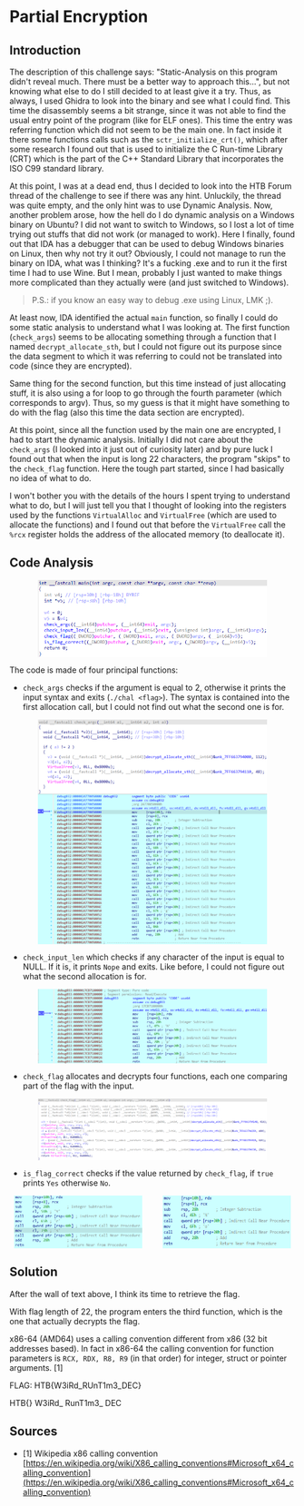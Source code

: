 # Partial Encryption

## Introduction

The description of this challenge says: "Static-Analysis on this program didn't reveal much. There must be a better way to approach this...", but not knowing what else to do I still decided to at least give it a try. Thus, as always, I used Ghidra to look into the binary and see what I could find. This time the disassembly seems a bit strange, since it was not able to find the usual entry point of the program (like for ELF ones). This time the entry was referring function which did not seem to be the main one. In fact inside it there some functions calls such as the `sctr_initialize_crt()`, which after some research I found out that is used to initialize the C Run-time Library (CRT) which is the part of the C++ Standard Library that incorporates the ISO C99 standard library.

At this point, I was at a dead end, thus I decided to look into the HTB Forum thread of the challenge to see if there was any hint. Unluckily, the thread was quite empty, and the only hint was to use Dynamic Analysis. Now, another problem arose, how the hell do I do dynamic analysis on a Windows binary on Ubuntu? I did not want to switch to Windows, so I lost a lot of time trying out stuffs that did not work (or managed to work). Here I finally, found out that IDA has a debugger that can be used to debug Windows binaries on Linux, then why not try it out? Obviously, I could not manage to run the binary on IDA, what was I thinking? It's a fucking .exe and to run it the first time I had to use Wine. But I mean, probably I just wanted to make things more complicated than they actually were (and just switched to Windows).

> P.S.: if you know an easy way to debug .exe using Linux, LMK ;).

At least now, IDA identified the actual `main` function, so finally I could do some static analysis to understand what I was looking at. The first function (`check_args`) seems to be allocating something through a function that I named `decrypt_allocate_sth`, but I could not figure out its purpose since the data segment to which it was referring to could not be translated into code (since they are encrypted).

Same thing for the second function, but this time instead of just allocating stuff, it is also using a for loop to go through the fourth parameter (which corresponds to argv). Thus, so my guess is that it might have something to do with the flag (also this time the data section are encrypted).

At this point, since all the function used by the main one are encrypted, I had to start the dynamic analysis. Initially I did not care about the `check_args` (I looked into it just out of curiosity later) and by pure luck I found out that when the input is long 22 characters, the program "skips" to the `check_flag` function. Here the tough part started, since I had basically no idea of what to do. 

I won't bother you with the details of the hours I spent trying to understand what to do, but I will just tell you that I thought of looking into the registers used by the functions `VirtualAlloc` and `VirtualFree` (which are used to allocate the functions) and I found out that before the `VirtualFree` call the `%rcx` register holds the address of the allocated memory (to deallocate it).

## Code Analysis

<img src="images/main.png" alt="check_args" width="80%" height="80%" style="display: block; margin: 0 auto; padding-bottom: 20" />

The code is made of four principal functions: 
- `check_args` checks if the argument is equal to 2, otherwise it prints the input syntax and exits (`./chal <flag>`). The syntax is contained into the first allocation call, but I could not find out what the second one is for. 

<img src="images/check_args.png" alt="check_args" width="80%" height="80%" style="display: block; margin: 0 auto; padding-bottom: 20" />
<img src="images/wrong_argc.png" alt="wrong_argc" width="80%" height="80%" style="display: block; margin: 0 auto; padding-bottom: 20" />

- `check_input_len` which checks if any character of the input is equal to NULL. If it is, it prints `Nope` and exits. Like before, I could not figure out what the second allocation is for. 

<img src="images/nope-wrong-length.png" alt="print_nope" width="80%" height="80%" style="display: block; margin: 0 auto; padding-bottom: 20" />

- `check_flag` allocates and decrypts four functions, each one comparing part of the flag with the input.

<img src="images/check_flag.png" alt="print_nope" width="80%" height="80%" style="display: block; margin: 0 auto; padding-bottom: 20" />

- `is_flag_correct` checks if the value returned by `check_flag`, if `true` prints `Yes` otherwise `No`.

<div style="display: flex; justify-content: space-around;">
  <img src="images/print_yes.png" alt="print_yes" width="45%" style="margin-right: 10px;" />
  <img src="images/print_no.png" alt="print_no" width="45%" style="margin-left: 10px;" />
</div>

## Solution

After the wall of text above, I think its time to retrieve the flag. 

With flag length of 22, the program enters the third function, which is the one that actually decrypts the flag.

x86-64 (AMD64) uses a calling convention different from x86 (32 bit addresses based). In fact in x86-64 the calling convention for function parameters is `RCX, RDX, R8, R9` (in that order) for integer, struct or pointer arguments. [1]

FLAG: HTB{W3iRd_RUnT1m3_DEC}

HTB{}
W3iRd_
RunT1m3_
DEC

## Sources
- [1] Wikipedia x86 calling convention [https://en.wikipedia.org/wiki/X86_calling_conventions#Microsoft_x64_calling_convention](https://en.wikipedia.org/wiki/X86_calling_conventions#Microsoft_x64_calling_convention)